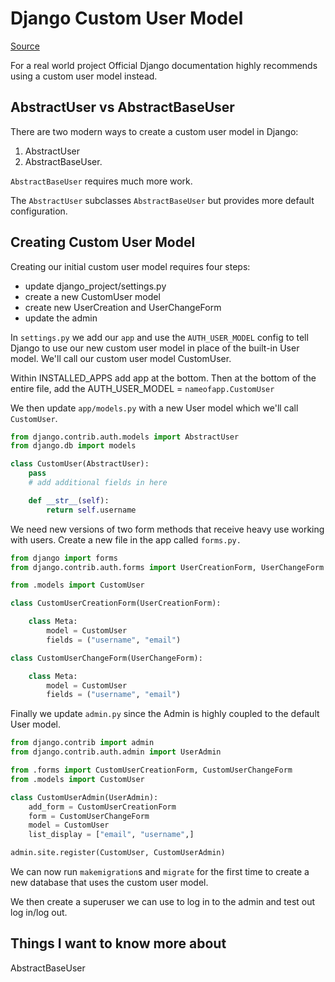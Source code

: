 # Django Custom User Model

[Source](https://learndjango.com/tutorials/django-custom-user-model)

For a real world project Official Django documentation highly recommends using a custom user model instead.

## AbstractUser vs AbstractBaseUser

There are two modern ways to create a custom user model in Django: 
1. AbstractUser
2. AbstractBaseUser.

`AbstractBaseUser` requires much more work.

The `AbstractUser` subclasses `AbstractBaseUser` but provides more default configuration.

## Creating Custom User Model

Creating our initial custom user model requires four steps:

* update django_project/settings.py
* create a new CustomUser model
* create new UserCreation and UserChangeForm
* update the admin

In `settings.py` we add our `app` and use the `AUTH_USER_MODEL` config to tell Django to use our new custom user model in place of the built-in User model. We'll call our custom user model CustomUser.

Within INSTALLED_APPS add app at the bottom. Then at the bottom of the entire file, add the AUTH_USER_MODEL = `nameofapp.CustomUser`

We then update `app/models.py` with a new User model which we'll call `CustomUser`.

```python
from django.contrib.auth.models import AbstractUser
from django.db import models

class CustomUser(AbstractUser):
    pass
    # add additional fields in here

    def __str__(self):
        return self.username
```

We need new versions of two form methods that receive heavy use working with users. Create a new file in the app called `forms.py.`

```python
from django import forms
from django.contrib.auth.forms import UserCreationForm, UserChangeForm

from .models import CustomUser

class CustomUserCreationForm(UserCreationForm):

    class Meta:
        model = CustomUser
        fields = ("username", "email")

class CustomUserChangeForm(UserChangeForm):

    class Meta:
        model = CustomUser
        fields = ("username", "email")
```

Finally we update `admin.py` since the Admin is highly coupled to the default User model.

```python
from django.contrib import admin
from django.contrib.auth.admin import UserAdmin

from .forms import CustomUserCreationForm, CustomUserChangeForm
from .models import CustomUser

class CustomUserAdmin(UserAdmin):
    add_form = CustomUserCreationForm
    form = CustomUserChangeForm
    model = CustomUser
    list_display = ["email", "username",]

admin.site.register(CustomUser, CustomUserAdmin)
```

We can now run `makemigration`s and `migrate` for the first time to create a new database that uses the custom user model.

We then create a superuser we can use to log in to the admin and test out log in/log out. 

## Things I want to know more about

AbstractBaseUser